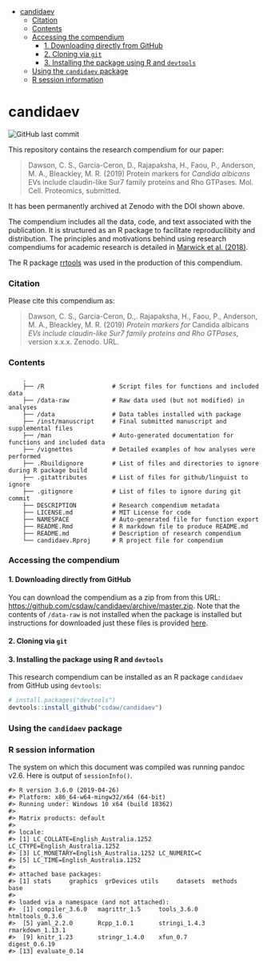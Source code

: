 
  - [candidaev](#candidaev)
      - [Citation](#citation)
      - [Contents](#contents)
      - [Accessing the compendium](#accessing-the-compendium)
          - [1. Downloading directly from
            GitHub](#downloading-directly-from-github)
          - [2. Cloning via `git`](#cloning-via-git)
          - [3. Installing the package using R and
            `devtools`](#installing-the-package-using-r-and-devtools)
      - [Using the `candidaev` package](#using-the-candidaev-package)
      - [R session information](#r-session-information)

<!-- README.md is generated from README.Rmd. Please edit that file -->

# candidaev

![GitHub last
commit](https://img.shields.io/github/last-commit/csdaw/candidaev.svg?style=popout)

This repository contains the research compendium for our paper:

> Dawson, C. S., Garcia-Ceron, D., Rajapaksha, H., Faou, P., Anderson,
> M. A., Bleackley, M. R. (2019) Protein markers for *Candida albicans*
> EVs include claudin-like Sur7 family proteins and Rho GTPases. Mol.
> Cell. Proteomics, submitted.

It has been permanently archived at Zenodo with the DOI shown above.

The compendium includes all the data, code, and text associated with the
publication. It is structured as an R package to facilitate
reproducilibity and distribution. The principles and motivations behind
using research compendiums for academic research is detailed in [Marwick
et al. (2018)](https://doi.org/10.1080/00031305.2017.1375986).

The R package [rrtools](https://github.com/benmarwick/rrtools) was used
in the production of this compendium.

### Citation

Please cite this compendium as:

> Dawson, C. S., Garcia-Ceron, D.,. Rajapaksha, H., Faou, P., Anderson,
> M. A., Bleackley, M. R. (2019) *Protein markers for* Candida albicans
> *EVs include* *claudin-like Sur7 family proteins and Rho GTPases*,
> version x.x.x. Zenodo. URL.

### Contents

``` 
    .
    ├── /R                   # Script files for functions and included data
    ├── /data-raw            # Raw data used (but not modified) in analyses
    ├── /data                # Data tables installed with package
    ├── /inst/manuscript     # Final submitted manuscript and supplemental files
    ├── /man                 # Auto-generated documentation for functions and included data
    ├── /vignettes           # Detailed examples of how analyses were performed
    ├── .Rbuildignore        # List of files and directories to ignore during R package build
    ├── .gitattributes       # List of files for github/linguist to ignore
    ├── .gitignore           # List of files to ignore during git commit
    ├── DESCRIPTION          # Research compendium metadata
    ├── LICENSE.md           # MIT License for code
    ├── NAMESPACE            # Auto-generated file for function export
    ├── README.Rmd           # R markdown file to produce README.md
    ├── README.md            # Description of research compendium
    └── candidaev.Rproj      # R project file for compendium
```

### Accessing the compendium

#### 1\. Downloading directly from GitHub

You can download the compendium as a zip from from this URL:
<https://github.com/csdaw/candidaev/archive/master.zip>. Note that the
contents of `/data-raw` is not installed when the package is installed
but instructions for downloaded just these files is provided
[here](https://github.com/csdaw/candidaev/tree/master/data-raw).

#### 2\. Cloning via `git`

#### 3\. Installing the package using R and `devtools`

This research compendium can be installed as an R package `candidaev`
from GitHub using `devtools`:

``` r
# install.packages("devtools")
devtools::install_github("csdaw/candidaev")
```

### Using the `candidaev` package

### R session information

The system on which this document was compiled was running pandoc v2.6.
Here is output of `sessionInfo()`.

    #> R version 3.6.0 (2019-04-26)
    #> Platform: x86_64-w64-mingw32/x64 (64-bit)
    #> Running under: Windows 10 x64 (build 18362)
    #> 
    #> Matrix products: default
    #> 
    #> locale:
    #> [1] LC_COLLATE=English_Australia.1252  LC_CTYPE=English_Australia.1252   
    #> [3] LC_MONETARY=English_Australia.1252 LC_NUMERIC=C                      
    #> [5] LC_TIME=English_Australia.1252    
    #> 
    #> attached base packages:
    #> [1] stats     graphics  grDevices utils     datasets  methods   base     
    #> 
    #> loaded via a namespace (and not attached):
    #>  [1] compiler_3.6.0   magrittr_1.5     tools_3.6.0      htmltools_0.3.6 
    #>  [5] yaml_2.2.0       Rcpp_1.0.1       stringi_1.4.3    rmarkdown_1.13.1
    #>  [9] knitr_1.23       stringr_1.4.0    xfun_0.7         digest_0.6.19   
    #> [13] evaluate_0.14
